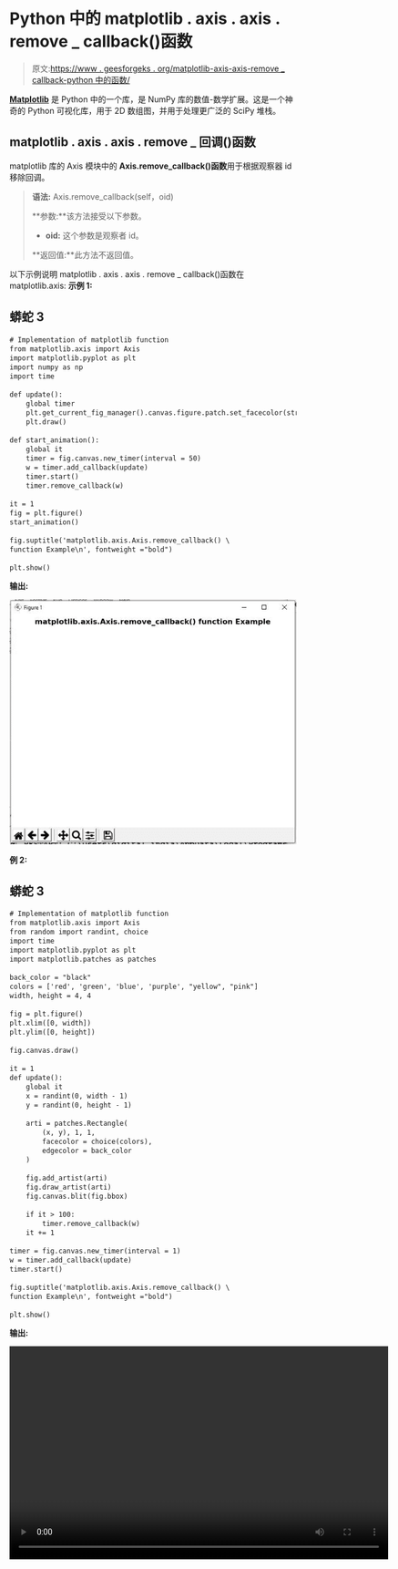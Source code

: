 # Python 中的 matplotlib . axis . axis . remove _ callback()函数

> 原文:[https://www . geesforgeks . org/matplotlib-axis-axis-remove _ callback-python 中的函数/](https://www.geeksforgeeks.org/matplotlib-axis-axis-remove_callback-function-in-python/)

[**Matplotlib**](https://www.geeksforgeeks.org/python-introduction-matplotlib/) 是 Python 中的一个库，是 NumPy 库的数值-数学扩展。这是一个神奇的 Python 可视化库，用于 2D 数组图，并用于处理更广泛的 SciPy 堆栈。

## matplotlib . axis . axis . remove _ 回调()函数

matplotlib 库的 Axis 模块中的 **Axis.remove_callback()函数**用于根据观察器 id 移除回调。

> **语法:** Axis.remove_callback(self，oid)
> 
> **参数:**该方法接受以下参数。
> 
> *   **oid:** 这个参数是观察者 id。
> 
> **返回值:**此方法不返回值。

以下示例说明 matplotlib . axis . axis . remove _ callback()函数在 matplotlib.axis:
**示例 1:**

## 蟒蛇 3

```
# Implementation of matplotlib function
from matplotlib.axis import Axis
import matplotlib.pyplot as plt 
import numpy as np 
import time 

def update(): 
    global timer 
    plt.get_current_fig_manager().canvas.figure.patch.set_facecolor(str(np.random.random())) 
    plt.draw() 

def start_animation(): 
    global it 
    timer = fig.canvas.new_timer(interval = 50) 
    w = timer.add_callback(update) 
    timer.start() 
    timer.remove_callback(w) 

it = 1
fig = plt.figure() 
start_animation() 

fig.suptitle('matplotlib.axis.Axis.remove_callback() \
function Example\n', fontweight ="bold")  

plt.show() 
```

**输出:**

![](img/d0355de81bf6730e9980db5febf04501.png)

**例 2:**

## 蟒蛇 3

```
# Implementation of matplotlib function
from matplotlib.axis import Axis
from random import randint, choice  
import time  
import matplotlib.pyplot as plt  
import matplotlib.patches as patches  

back_color = "black"
colors = ['red', 'green', 'blue', 'purple', "yellow", "pink"]  
width, height = 4, 4

fig = plt.figure()  
plt.xlim([0, width]) 
plt.ylim([0, height])  

fig.canvas.draw()  

it = 1 
def update(): 
    global it 
    x = randint(0, width - 1)  
    y = randint(0, height - 1)  

    arti = patches.Rectangle(  
        (x, y), 1, 1,  
        facecolor = choice(colors),  
        edgecolor = back_color  
    )  

    fig.add_artist(arti) 
    fig.draw_artist(arti) 
    fig.canvas.blit(fig.bbox) 

    if it > 100: 
        timer.remove_callback(w) 
    it += 1

timer = fig.canvas.new_timer(interval = 1)  
w = timer.add_callback(update)  
timer.start()   

fig.suptitle('matplotlib.axis.Axis.remove_callback() \
function Example\n', fontweight ="bold")  

plt.show() 
```

**输出:**

<video class="wp-video-shortcode" id="video-426711-1" width="665" height="374" preload="metadata" controls=""><source type="video/webm" src="https://media.geeksforgeeks.org/wp-content/cdn-uploads/20200608203154/python-matplotlob-remove-callback-axis.webm?_=1">[https://media.geeksforgeeks.org/wp-content/cdn-uploads/20200608203154/python-matplotlob-remove-callback-axis.webm](https://media.geeksforgeeks.org/wp-content/cdn-uploads/20200608203154/python-matplotlob-remove-callback-axis.webm)</video>